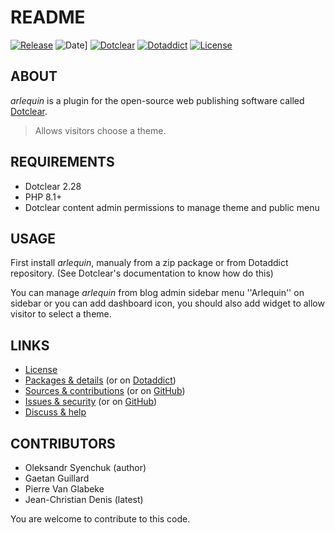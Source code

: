 # README

[![Release](https://img.shields.io/badge/release-2.5.1-a2cbe9.svg)](https://git.dotclear.watch/JcDenis/arlequin/releases)
![Date](https://img.shields.io/badge/date-2023.11.04-c44d58.svg)]
[![Dotclear](https://img.shields.io/badge/dotclear-v2.28-137bbb.svg)](https://fr.dotclear.org/download)
[![Dotaddict](https://img.shields.io/badge/dotaddict-official-9ac123.svg)](https://plugins.dotaddict.org/dc2/details/arlequin)
[![License](https://img.shields.io/badge/license-GPL--2.0-ececec.svg)](https://git.dotclear.watch/JcDenis/arlequin/src/branch/master/LICENSE)

## ABOUT

_arlequin_ is a plugin for the open-source web publishing software called [Dotclear](https://www.dotclear.org).

> Allows visitors choose a theme.

## REQUIREMENTS

* Dotclear 2.28
* PHP 8.1+
* Dotclear content admin permissions to manage theme and public menu

## USAGE

First install _arlequin_, manualy from a zip package or from 
Dotaddict repository. (See Dotclear's documentation to know how do this)

You can manage _arlequin_ from blog admin sidebar menu 
''Arlequin'' on sidebar or you can add dashboard icon,
you should also add widget to allow visitor to select a theme.

## LINKS

* [License](https://git.dotclear.watch/JcDenis/arlequin/src/branch/master/LICENSE)
* [Packages & details](https://git.dotclear.watch/JcDenis/arlequin/releases) (or on [Dotaddict](https://plugins.dotaddict.org/dc2/details/arlequin))
* [Sources & contributions](https://git.dotclear.watch/JcDenis/arlequin) (or on [GitHub](https://github.com/JcDenis/arlequin))
* [Issues & security](https://git.dotclear.watch/JcDenis/arlequin/issues) (or on [GitHub](https://github.com/JcDenis/arlequin/issues))
* [Discuss & help](http://forum.dotclear.org/viewtopic.php?id=48345)

## CONTRIBUTORS

* Oleksandr Syenchuk (author)
* Gaetan Guillard
* Pierre Van Glabeke
* Jean-Christian Denis (latest)

You are welcome to contribute to this code.
